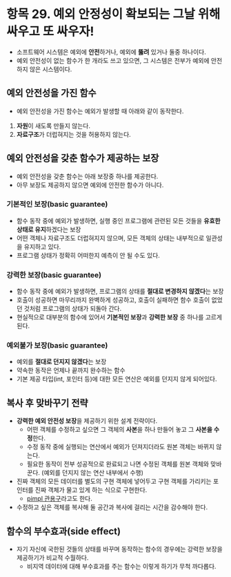 # 항목 29. 예외 안정성이 확보되는 그날 위해 싸우고 또 싸우자!
- 소프트웨어 시스템은 예외에 **안전**하거나, 예외에 **뚫려** 있거나 둘중 하나이다.
- 예외 안전성이 없는 함수가 한 개라도 쓰고 있으면, 그 시스템은 전부가 예외에 안전하지 않은 시스템이다.

## 예외 안전성을 가진 함수
- 예외 안전성을 가진 함수는 예외가 발생할 때 아래와 같이 동작한다.
1. **자원**이 새도록 만들지 않는다.
2. **자료구조**가 더럽혀지는 것을 허용하지 않는다.

## 예외 안전성을 갖춘 함수가 제공하는 보장
- 예외 안전성을 갖춘 함수는 아래 보장중 하나를 제공한다.
- 아무 보장도 제공하지 않으면 예외에 안전한 함수가 아니다.

### 기본적인 보장(basic guarantee)
- 함수 동작 중에 예외가 발생하면, 실행 중인 프로그램에 관련된 모든 것들을 **유효한 상태로 유지**하겠다는 보장
- 어떤 객체나 자료구조도 더럽혀지지 않으며, 모든 객체의 상태는 내부적으로 일관성을 유지하고 있다.
- 프로그램 상태가 정확히 어떠한지 예측이 안 될 수도 있다.

### 강력한 보장(basic guarantee)
- 함수 동작 중에 예외가 발생하면, 프로그램의 상태를 **절대로 변경하지 않겠다**는 보장
- 호출이 성공하면 마무리까지 완벽하게 성공하고, 호출이 실패하면 함수 호출이 없었던 것처럼 프로그램의 상태가 되돌아 간다.
- 현실적으로 대부분의 함수에 있어서 **기본적인 보장**과 **강력한 보장** 중 하나를 고르게 된다.

### 예외불가 보장(basic guarantee)
- 예외를 **절대로 던지지 않겠다**는 보장
- 약속한 동작은 언제나 끝까지 완수하는 함수
- 기본 제공 타입(int, 포인터 등)에 대한 모든 연산은 예외를 던지지 않게 되어있다.

## 복사 후 맞바꾸기 전략
- **강력한 예외 안전성 보장**을 제공하기 위한 설계 전략이다.
    - 어떤 객체를 수정하고 싶으면 그 객체의 **사본**을 하나 만들어 놓고 그 **사본을 수정**한다.
    - 수정 동작 중에 실행되는 연산에서 예외가 던져지더라도 원본 객체는 바뀌지 않는다.
    - 필요한 동작이 전부 성공적으로 완료되고 나면 수정된 객체를 원본 객체와 맞바꾼다. (예외를 던지지 않는 연산 내부에서 수행)
- 진짜 객체의 모든 데이터를 별도의 구현 객체에 넣어두고 구현 객체를 가리키는 포인터를 진짜 객체가 물고 있게 하는 식으로 구현한다.
    - [pimpl 관용구](/Chapter5/Item31.md)라고도 한다.
- 수정하고 싶은 객체를 복사해 둘 공간과 복사에 걸리는 시간을 감수해야 한다.

## 함수의 부수효과(side effect)
- 자기 자신에 국한된 것들의 상태를 바꾸며 동작하는 함수의 경우에는 강력한 보장을 제공하기가 비교적 수월하다.
    - 비지역 데이터에 대해 부수효과를 주는 함수는 이렇게 하기가 무척 까다롭다.